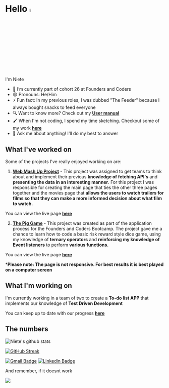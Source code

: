 # Hello <img src="https://media.giphy.com/media/hvRJCLFzcasrR4ia7z/giphy.gif" width="5%">

I'm Niete

- 🌱 I’m currently part of cohort 26 at Founders and Coders
- 😄 Pronouns: He/Him
- ⚡ Fun fact: In my previous roles, I was dubbed "The Feeder" because I always bought snacks to feed everyone
- 🔍 Want to know more? Check out my [**User manual**](https://github.com/fac26/users-manuals/issues/3)
- 🖌️ When I'm not coding, I spend my time sketching. Checkout some of my work [**here**](https://www.instagram.com/nrdigimation/) 
- 💬 Ask me about anything! I'll do my best to answer

## What I've worked on

Some of the projects I've really enjoyed working on are:

1. [**Web Mash Up Project**](https://github.com/fac26/CatsDogsOrMovies) - This project was assigned to get teams to think about and implement their previous **knowledge of fetching API's** and **presenting the data in an interesting manner**. For this project I was responsible for creating the main page that ties the other three pages together and the movies page that **allows the users to watch trailers for films so that they can make a more informed decision about what film to watch.** 

You can view the live page [**here**](https://fac26.github.io/CatsDogsOrMovies/)

2. [**The Pig Game**](https://github.com/Psydwinder/Founders-6-The-Pig-Game) - This project was created as part of the application process for the Founders and Coders Bootcamp. The project gave me a chance to learn how to code a basic risk reward style dice game, using my knowledge of **ternary operators** and **reinforcing my knowledge of Event listeners** to perform **various functions.**

You can view the live page [**here**](https://psydwinder.github.io/Founders-6-The-Pig-Game/)

***Please note: The page is not responsive. For best results it is best played on a computer screen**

## What I'm working on

I'm currently working in a team of two to create a **To-do list APP** that implements our knowledge of **Test Driven Development** 

You can keep up to date with our progress [**here**](https://github.com/fac26/TODO-LIST-Laura-Niete)

## The numbers
![Niete's github stats](https://github-readme-stats.vercel.app/api?username=Psydwinder&theme=dracula&hide=stars,issues)

[![GitHub Streak](https://github-readme-streak-stats.herokuapp.com/?user=Psydwinder&theme=highcontrast)](https://git.io/streak-stats)


[![Gmail Badge](https://img.shields.io/badge/-nieteis@gmail.com-c14438?style=flat&logo=Gmail&logoColor=white)](mailto:nieteis@gmail.com "Connect via Email")
[![Linkedin Badge](https://img.shields.io/badge/-Psydwinder-blue?style=flat-square&logo=Linkedin&logoColor=white&link=https://https://www.linkedin.com/in/nieteratilal//)](https://www.linkedin.com/in/nieteratilal/)

And remember, if it doesnt work

<img src="https://media3.giphy.com/media/rcOlpTCkM1GAE/giphy.gif?cid=ecf05e476tgucmkfyth8qn8uqefih6ja8m0z4uic3ysyco0u&rid=giphy.gif&ct=g">
